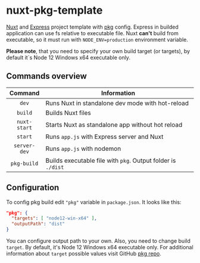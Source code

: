 # nuxt-pkg-template

[Nuxt](https://github.com/nuxt/nuxt.js) and [Express](https://github.com/expressjs/express) project template with [pkg](https://github.com/vercel/pkg) config.
Express in builded application can use fs relative to executable file. Nuxt **can't** build from executable, so it must run with `NODE_ENV=production` environment variable.

**Please note**, that you need to specify your own build target (or targets), by default it`s Node 12 Windows x64 executable only.

## Commands overview

|   Command    | Information |
| :----------: | ----------- |
| `dev`        | Runs Nuxt in standalone dev mode with hot-reload |
| `build`      | Builds Nuxt files |
| `nuxt-start` | Starts Nuxt as standalone app without hot reload |
| `start`      | Runs `app.js` with Express server and Nuxt |
| `server-dev` | Runs `app.js` with nodemon |
| `pkg-build`  | Builds executable file with `pkg`. Output folder is `./dist` |

## Configuration

To config pkg build edit `"pkg"` variable in `package.json`.
It looks like this:

```json
"pkg": {
  "targets": [ "node12-win-x64" ],
  "outputPath": "dist"
}
```

You can configure output path to your own. Also, you need to change build `target`. By default, it's Node 12 Windows x64 executable only. For additional information about `target` possible values visit GitHub [pkg repo](https://github.com/vercel/pkg).
